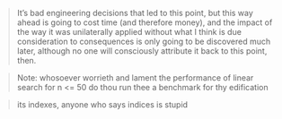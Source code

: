 > It’s bad engineering decisions that led to this point, but this way ahead is going to cost time (and therefore money), and the impact of the way it was unilaterally applied without what I think is due consideration to consequences is only going to be discovered much later, although no one will consciously attribute it back to this point, then.

> Note: whosoever worrieth and lament the performance of linear search for n <= 50 do thou run thee a benchmark for thy edification

> its indexes, anyone who says indices is stupid
